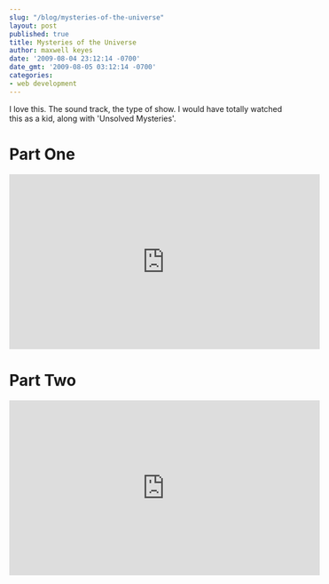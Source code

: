 ```yaml
---
slug: "/blog/mysteries-of-the-universe"
layout: post
published: true
title: Mysteries of the Universe
author: maxwell keyes
date: '2009-08-04 23:12:14 -0700'
date_gmt: '2009-08-05 03:12:14 -0700'
categories:
- web development
---
```


I love this. The sound track, the type of show. I would have totally watched
this as a kid, along with 'Unsolved Mysteries'.

# Part One

<iframe width="560" height="315" src="https://www.youtube.com/embed/i_K6tSOahf0" frameborder="0" allowfullscreen></iframe>

# Part Two

<iframe width="560" height="315" src="https://www.youtube.com/embed/gho9qnlvOgY" frameborder="0" allowfullscreen></iframe>
